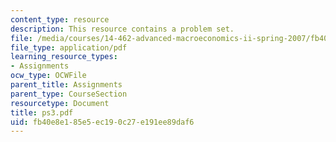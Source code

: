 ```yaml
---
content_type: resource
description: This resource contains a problem set.
file: /media/courses/14-462-advanced-macroeconomics-ii-spring-2007/fb40e8e185e5ec190c27e191ee89daf6_ps3.pdf
file_type: application/pdf
learning_resource_types:
- Assignments
ocw_type: OCWFile
parent_title: Assignments
parent_type: CourseSection
resourcetype: Document
title: ps3.pdf
uid: fb40e8e1-85e5-ec19-0c27-e191ee89daf6
---
```

